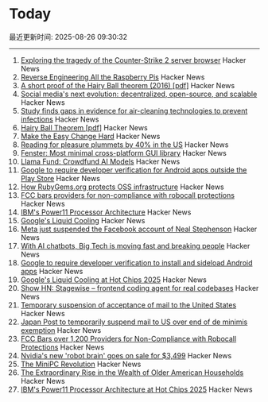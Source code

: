 # Today

最近更新时间: 2025-08-26 09:30:32

--- 
1. [Exploring the tragedy of the Counter-Strike 2 server browser](https://bphilip.uk/blog/2025-08-25-the-cs2-server-browser-where-community-goes-to-die/) Hacker News
2. [Reverse Engineering All the Raspberry Pis](https://www.jeffgeerling.com/blog/2025/reverse-engineering-all-raspberry-pis) Hacker News
3. [A short proof of the Hairy Ball theorem (2016) [pdf]](https://www2.math.upenn.edu/~pjmcgrat/research/hairy-ball.pdf) Hacker News
4. [Social media's next evolution: decentralized, open-source, and scalable](https://newpublic.substack.com/p/how-blacksky-grew-to-millions-of) Hacker News
5. [Study finds gaps in evidence for air-cleaning technologies to prevent infections](https://news.cuanschutz.edu/news-stories/study-finds-gaps-in-evidence-for-air-cleaning-technologies-designed-to-prevent-respiratory-infections) Hacker News
6. [Hairy Ball Theorem [pdf]](https://www2.math.upenn.edu/~pjmcgrat/research/hairy-ball.pdf) Hacker News
7. [Make the Easy Change Hard](https://blog.appliedcomputing.io/p/make-the-easy-change-hard) Hacker News
8. [Reading for pleasure plummets by 40% in the US](https://medicalxpress.com/news/2025-08-pleasure-plummets.html) Hacker News
9. [Fenster: Most minimal cross-platform GUI library](https://github.com/zserge/fenster) Hacker News
10. [Llama Fund: Crowdfund AI Models](https://llama.fund) Hacker News
11. [Google to require developer verification for Android apps outside the Play Store](https://techcrunch.com/2025/08/25/google-will-require-developer-verification-for-android-apps-outside-the-play-store/) Hacker News
12. [How RubyGems.org protects OSS infrastructure](https://blog.rubygems.org/2025/08/25/rubygems-security-response.html) Hacker News
13. [FCC bars providers for non-compliance with robocall protections](https://docs.fcc.gov/public/attachments/DOC-414073A1.txt) Hacker News
14. [IBM's Power11 Processor Architecture](https://www.servethehome.com/ibms-power11-processor-architecture-at-hot-chips-2025/) Hacker News
15. [Google's Liquid Cooling](https://chipsandcheese.com/p/googles-liquid-cooling-at-hot-chips) Hacker News
16. [Meta just suspended the Facebook account of Neal Stephenson](https://twitter.com/nealstephenson/status/1959759051732213812) Hacker News
17. [With AI chatbots, Big Tech is moving fast and breaking people](https://arstechnica.com/information-technology/2025/08/with-ai-chatbots-big-tech-is-moving-fast-and-breaking-people/) Hacker News
18. [Google to require developer verification to install and sideload Android apps](https://9to5google.com/2025/08/25/android-apps-developer-verification/) Hacker News
19. [Google's Liquid Cooling at Hot Chips 2025](https://chipsandcheese.com/p/googles-liquid-cooling-at-hot-chips) Hacker News
20. [Show HN: Stagewise – frontend coding agent for real codebases](https://stagewise.io/) Hacker News
21. [Temporary suspension of acceptance of mail to the United States](https://www.post.japanpost.jp/int/information/2025/0825_01_en.html) Hacker News
22. [Japan Post to temporarily suspend mail to US over end of de minimis exemption](https://www.post.japanpost.jp/int/information/2025/0825_01_en.html) Hacker News
23. [FCC Bars over 1,200 Providers for Non-Compliance with Robocall Protections](https://docs.fcc.gov/public/attachments/DOC-414073A1.txt) Hacker News
24. [Nvidia's new 'robot brain' goes on sale for $3,499](https://www.cnbc.com/2025/08/25/nvidias-thor-t5000-robot-brain-chip.html) Hacker News
25. [The MiniPC Revolution](https://jadarma.github.io/blog/posts/2025/08/the-minipc-revolution/) Hacker News
26. [The Extraordinary Rise in the Wealth of Older American Households](https://www.nber.org/papers/w34131) Hacker News
27. [IBM's Power11 Processor Architecture at Hot Chips 2025](https://www.servethehome.com/ibms-power11-processor-architecture-at-hot-chips-2025/) Hacker News
